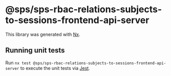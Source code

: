 # @sps/sps-rbac-relations-subjects-to-sessions-frontend-api-server

This library was generated with [Nx](https://nx.dev).

## Running unit tests

Run `nx test @sps/sps-rbac-relations-subjects-to-sessions-frontend-api-server` to execute the unit tests via [Jest](https://jestjs.io).
